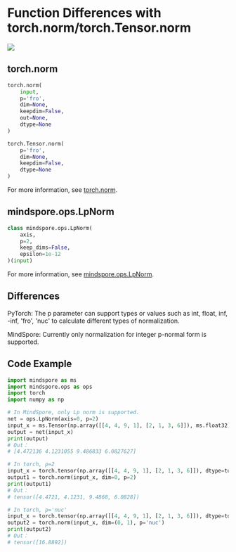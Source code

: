 # Function Differences with torch.norm/torch.Tensor.norm

<a href="https://gitee.com/mindspore/docs/blob/master/docs/mindspore/source_en/note/api_mapping/pytorch_diff/LpNorm.md" target="_blank"><img src="https://mindspore-website.obs.cn-north-4.myhuaweicloud.com/website-images/master/resource/_static/logo_source_en.png"></a>

## torch.norm

```python
torch.norm(
    input,
    p='fro',
    dim=None,
    keepdim=False,
    out=None,
    dtype=None
)
```

```python
torch.Tensor.norm(
    p='fro',
    dim=None,
    keepdim=False,
    dtype=None
)
```

For more information, see [torch.norm](https://pytorch.org/docs/1.5.0/torch.html#torch.norm).

## mindspore.ops.LpNorm

```python
class mindspore.ops.LpNorm(
    axis,
    p=2,
    keep_dims=False,
    epsilon=1e-12
)(input)
```

For more information, see [mindspore.ops.LpNorm](https://mindspore.cn/docs/en/master/api_python/ops/mindspore.ops.LpNorm.html#mindspore.ops.LpNorm).

## Differences

PyTorch: The p parameter can support types or values such as int, float, inf, -inf, 'fro', 'nuc' to calculate different types of normalization.

MindSpore: Currently only normalization for integer p-normal form is supported.

## Code Example

```python
import mindspore as ms
import mindspore.ops as ops
import torch
import numpy as np

# In MindSpore, only Lp norm is supported.
net = ops.LpNorm(axis=0, p=2)
input_x = ms.Tensor(np.array([[4, 4, 9, 1], [2, 1, 3, 6]]), ms.float32)
output = net(input_x)
print(output)
# Out：
# [4.472136 4.1231055 9.486833 6.0827627]

# In torch, p=2
input_x = torch.tensor(np.array([[4, 4, 9, 1], [2, 1, 3, 6]]), dtype=torch.float)
output1 = torch.norm(input_x, dim=0, p=2)
print(output1)
# Out：
# tensor([4.4721, 4.1231, 9.4868, 6.0828])

# In torch, p='nuc'
input_x = torch.tensor(np.array([[4, 4, 9, 1], [2, 1, 3, 6]]), dtype=torch.float)
output2 = torch.norm(input_x, dim=(0, 1), p='nuc')
print(output2)
# Out：
# tensor([16.8892])
```